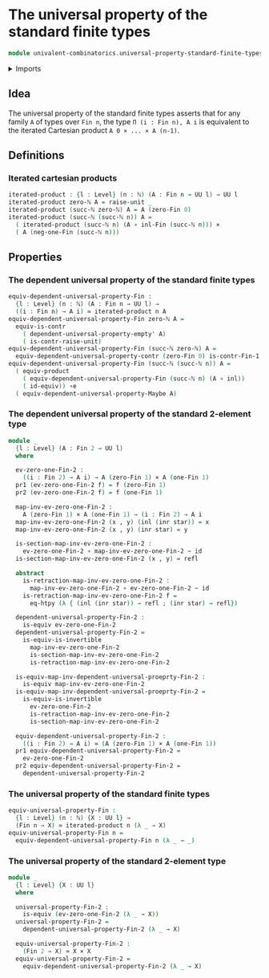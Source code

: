 # The universal property of the standard finite types

```agda
module univalent-combinatorics.universal-property-standard-finite-types where
```

<details><summary>Imports</summary>

```agda
open import elementary-number-theory.natural-numbers

open import foundation.cartesian-product-types
open import foundation.contractible-types
open import foundation.coproduct-types
open import foundation.dependent-pair-types
open import foundation.dependent-products-contractible-types
open import foundation.equivalences
open import foundation.function-extensionality
open import foundation.function-types
open import foundation.functoriality-cartesian-product-types
open import foundation.homotopies
open import foundation.identity-types
open import foundation.raising-universe-levels-unit-type
open import foundation.unit-type
open import foundation.universal-property-contractible-types
open import foundation.universal-property-empty-type
open import foundation.universal-property-maybe
open import foundation.universe-levels

open import univalent-combinatorics.standard-finite-types
```

</details>

## Idea

The universal property of the standard finite types asserts that for any family
`A` of types over `Fin n`, the type `Π (i : Fin n), A i` is equivalent to the
iterated Cartesian product `A 0 × ... × A (n-1)`.

## Definitions

### Iterated cartesian products

```agda
iterated-product : {l : Level} (n : ℕ) (A : Fin n → UU l) → UU l
iterated-product zero-ℕ A = raise-unit _
iterated-product (succ-ℕ zero-ℕ) A = A (zero-Fin 0)
iterated-product (succ-ℕ (succ-ℕ n)) A =
  ( iterated-product (succ-ℕ n) (A ∘ inl-Fin (succ-ℕ n))) ×
  ( A (neg-one-Fin (succ-ℕ n)))
```

## Properties

### The dependent universal property of the standard finite types

```agda
equiv-dependent-universal-property-Fin :
  {l : Level} (n : ℕ) (A : Fin n → UU l) →
  ((i : Fin n) → A i) ≃ iterated-product n A
equiv-dependent-universal-property-Fin zero-ℕ A =
  equiv-is-contr
    ( dependent-universal-property-empty' A)
    ( is-contr-raise-unit)
equiv-dependent-universal-property-Fin (succ-ℕ zero-ℕ) A =
  equiv-dependent-universal-property-contr (zero-Fin 0) is-contr-Fin-1 A
equiv-dependent-universal-property-Fin (succ-ℕ (succ-ℕ n)) A =
  ( equiv-product
    ( equiv-dependent-universal-property-Fin (succ-ℕ n) (A ∘ inl))
    ( id-equiv)) ∘e
  ( equiv-dependent-universal-property-Maybe A)
```

### The dependent universal property of the standard 2-element type

```agda
module _
  {l : Level} (A : Fin 2 → UU l)
  where

  ev-zero-one-Fin-2 :
    ((i : Fin 2) → A i) → A (zero-Fin 1) × A (one-Fin 1)
  pr1 (ev-zero-one-Fin-2 f) = f (zero-Fin 1)
  pr2 (ev-zero-one-Fin-2 f) = f (one-Fin 1)

  map-inv-ev-zero-one-Fin-2 :
    A (zero-Fin 1) × A (one-Fin 1) → (i : Fin 2) → A i
  map-inv-ev-zero-one-Fin-2 (x , y) (inl (inr star)) = x
  map-inv-ev-zero-one-Fin-2 (x , y) (inr star) = y

  is-section-map-inv-ev-zero-one-Fin-2 :
    ev-zero-one-Fin-2 ∘ map-inv-ev-zero-one-Fin-2 ~ id
  is-section-map-inv-ev-zero-one-Fin-2 (x , y) = refl

  abstract
    is-retraction-map-inv-ev-zero-one-Fin-2 :
      map-inv-ev-zero-one-Fin-2 ∘ ev-zero-one-Fin-2 ~ id
    is-retraction-map-inv-ev-zero-one-Fin-2 f =
      eq-htpy (λ { (inl (inr star)) → refl ; (inr star) → refl})

  dependent-universal-property-Fin-2 :
    is-equiv ev-zero-one-Fin-2
  dependent-universal-property-Fin-2 =
    is-equiv-is-invertible
      map-inv-ev-zero-one-Fin-2
      is-section-map-inv-ev-zero-one-Fin-2
      is-retraction-map-inv-ev-zero-one-Fin-2

  is-equiv-map-inv-dependent-universal-proeprty-Fin-2 :
    is-equiv map-inv-ev-zero-one-Fin-2
  is-equiv-map-inv-dependent-universal-proeprty-Fin-2 =
    is-equiv-is-invertible
      ev-zero-one-Fin-2
      is-retraction-map-inv-ev-zero-one-Fin-2
      is-section-map-inv-ev-zero-one-Fin-2

  equiv-dependent-universal-property-Fin-2 :
    ((i : Fin 2) → A i) ≃ (A (zero-Fin 1) × A (one-Fin 1))
  pr1 equiv-dependent-universal-property-Fin-2 =
    ev-zero-one-Fin-2
  pr2 equiv-dependent-universal-property-Fin-2 =
    dependent-universal-property-Fin-2
```

### The universal property of the standard finite types

```agda
equiv-universal-property-Fin :
  {l : Level} (n : ℕ) {X : UU l} →
  (Fin n → X) ≃ iterated-product n (λ _ → X)
equiv-universal-property-Fin n =
  equiv-dependent-universal-property-Fin n (λ _ → _)
```

### The universal property of the standard 2-element type

```agda
module _
  {l : Level} {X : UU l}
  where

  universal-property-Fin-2 :
    is-equiv (ev-zero-one-Fin-2 (λ _ → X))
  universal-property-Fin-2 =
    dependent-universal-property-Fin-2 (λ _ → X)

  equiv-universal-property-Fin-2 :
    (Fin 2 → X) ≃ X × X
  equiv-universal-property-Fin-2 =
    equiv-dependent-universal-property-Fin-2 (λ _ → X)
```
